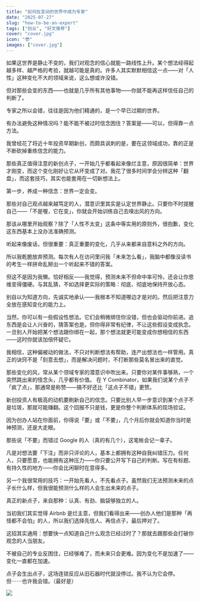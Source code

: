 ```yaml
---
title: "如何在变动的世界中成为专家"
date: "2025-07-27"
slug: "how-to-be-an-expert"
tags: ["创业", "好文推荐"]
cover: "cover.jpg"
icon: "😎"
images: ["cover.jpg"]
---
```

如果这世界是静止不变的，我们对观念的信心就能一路线性上升。某个想法经得起越多样、越严格的考验，就越可能是真的。许多人其实默默相信这一点——对「人性」这种变化不大的领域来说，这么想或许没错。



但对那些会变的东西——也就是几乎所有其他事物——你就不能再这样信任自己的判断了。



专家之所以会错，往往是因为他们精通的，是一个早已过期的世界。



有办法避免这种情况吗？能不能不被过时信念困住？答案是——可以，但得靠一点方法。



我曾经花了将近十年投资早期新创，而颇具讽刺的是，要在这领域成功，靠的正是不断砍掉重练信念的能力。



那些真正值得注意的新创点子，一开始几乎都看起来像烂主意，原因很简单：世界才刚变，而这个变化刚好让它从坏变成了对。我花了很多时间学会分辨这种「翻盘」，而这套技巧，其实也能套用在一切新想法上。



第一步，养成一种信念：世界一定会变。



那些对自己观点越来越笃定的人，潜意识里其实是认定世界静止。只要你不时提醒自己——「不是喔，它在变」，你就会开始训练自己去嗅出风的方向。



那该从哪里开始观察？除了「人性不太变」这条中等实用的原则外，很抱歉，变化这东西基本上没办法准确预测。



听起来像废话，但很重要：真正重要的变化，几乎从来都来自意料之外的方向。



所以我乾脆放弃预测。每次有人在访问里问我「未来怎么看」，我脑中都像没读书的考生一样拼命乱掰出一个听起来不错的答案。



但这不是因为我懒。恰好相反——我觉得，预测未来不但命中率可怜，还会让你思维变得僵硬。与其乱猜，不如选择更实际的策略：彻底、彻底地保持开放心态。



别自以为知道方向，先诚实地承认——我根本不知道哪边才是对的。然后把注意力全放在感知变化的能力上。



当然，你可以有一些假设性想法。它们会稍微绑住你没错，但也会驱动你前进。追东西是会让人兴奋的，猜答案也是。但你得非常有纪律，不让这些假设变成执念。
一旦别人开始把某个想法跟你绑在一起，那个想法就更可能变成你想相信的东西——这时你就该加倍怀疑它。



我相信，这种偏被动的做法，不只对判断想法有帮助，连产出想法也一样管用。真正的诀窍不是「刻意去想」，而是解决问题时，不打断那些莫名冒出来的直觉。



那些变化的风，常从某个领域专家的潜意识中吹出来。只要你对某件事够熟，一个突然跳出来的怪念头，几乎都有价值。
在 Y Combinator，如果我们说某个点子「疯了点」，那通常是称赞——搞不好还比「这点子不错」更赞。



新创投资人有极高的动机要刷新自己的信念。只要比别人早一步意识到某个点子不是垃圾，那就可能赚翻。这个回报不只是钱，更是你整个判断体系的现场验证。



因为创办人站在你面前，你得说「要」或「不要」，几个月后你就会知道你当时是神预测，还是大走眼。



那些说「不要」而错过 Google 的人（真的有几个），这笔帐会记一辈子。



凡是对想法要「下注」而非只评论的人，基本上都拥有这种自我纠错压力。任何人，只要愿意，也能拥有这种压力——你只要公开写下自己的判断。写在有标题、有持久性的地方——你会比闲聊时在意得多。



另一个我很常用的技巧：一开始先看人，不先看点子。虽然我们无法预测未来的点子长什么样，但我很能预测什么样的人会生出未来的点子。



真正的新点子，来自那种：认真、有劲、脑袋够独立的人。



当初我们其实觉得 Airbnb 是烂主意，但我们看得出来——创办人他们是那种「再怪都不会怕」的人，所以我们选择先信人、再信点子，最后押对了。



这招其实通用：想要快一点知道自己什么观念已经过时了？那就去跟那些会打破你观念的人当朋友。



不被自己的专业反困住，已经够难了，而未来只会更难。因为变化不是加速了——变化一直都在加速。



点子会生出点子，这场连锁反应从旧石器时代就没停过。我不认为它会停。
但⋯⋯也许我会错。（最好是）




![](https://prod-files-secure.s3.us-west-2.amazonaws.com/112d0858-5090-4d34-a606-b75eb8d65fd2/46476355-9cf3-4e99-9b7a-3531bc426380/1000202064.png?X-Amz-Algorithm=AWS4-HMAC-SHA256&X-Amz-Content-Sha256=UNSIGNED-PAYLOAD&X-Amz-Credential=ASIAZI2LB466YZSRAMTN%2F20250915%2Fus-west-2%2Fs3%2Faws4_request&X-Amz-Date=20250915T084136Z&X-Amz-Expires=3600&X-Amz-Security-Token=IQoJb3JpZ2luX2VjEPj%2F%2F%2F%2F%2F%2F%2F%2F%2F%2FwEaCXVzLXdlc3QtMiJHMEUCIQCptZ%2FQBi13tkPC9qzoaRuUv7fffChvn1G%2FQwogayYKawIgSGbOMtkBxgkedkSEEVnpn5tayRxTMPvVnQHpt8BSjaMq%2FwMIcRAAGgw2Mzc0MjMxODM4MDUiDOK2pWxlLC%2BUvvaDGircAx6CC%2FyZhbOqdCG3%2BF6Ckc64enzPdqznyqvmvIr9ehBG6JiVXNFwY3FjqBKVCf%2B3FwmGak6lx%2Fmxwy9wGztGXAX0Ngn0QIX8MMcaciDFRYhg8OM0CSxRLDOuincW1N9NqzPBM7eWoRH7uVsjAZvrDhsWJLuxaGmfHAJAVFh1%2F5TUHoBrNu5AXY6s5oeLe3INed4jRmzEEsN4PV5DCTWanYO5DiCZ3CTbOn4cTGzSf%2FM9eBbJ4VVWl8eHu%2Bop4zuQMXnbjl5IfFvIbZvoEk2mhPTsuEaNq8i71bnfnurTy1fB9ygg8tdEhBnYTjXukY4FwlebjXn2k0znNbtEnl1XeBL%2BZhQbktu%2BsAPCaJYrVukR9t1bHs3kEz1W%2Bd44now8aYIIYiMJBWg8aFqRf9nO1L2dboej3XdZpQ%2FiB3KRg9Shrl3wXx02QGcL%2FmRJo9p%2BsbwzUkOZQR04%2BJo%2FoBnEHC%2FuHVOfY74DSWU1LRlJc7GJkNtPzKr9NCxLc40QzPC%2Fj66%2FIK0hVhWuI51LrJKsuCxJMc5Mvalk1wyAdmenKN9OT39g3CJqv7Fg14eQmOwK8apLjSlYEQMN1PKhgkv1Eu74sTLFA6qwqI90sMkHj55EeM%2FiJrszUDnrcelnMJWTn8YGOqUBwbUGE0S%2B9YblxAi3XGdl8wZxNoUoO8Wn5dbRZbsahmdAf%2BIQsMqRksOt0Z%2BGK89TasuyJQAGyGEJrQ7N%2FGkf2I%2F4MtanXACUc5agTH9CB1W9sqp4vK1SThRRpUMUzhoNad9KdaIso3sR3IVXl1v4a3kqcCjEujYa4jnhhWweK4%2F4MUTjte0T6dTtdomwlsvhW3ez7xGu%2FMtWGSxp0Cyg0qa7Ae25&X-Amz-Signature=0b65e815baeeae42a4a8c999e404acbc494a9a8c2f86ad67b6072574b5bda974&X-Amz-SignedHeaders=host&x-amz-checksum-mode=ENABLED&x-id=GetObject)

